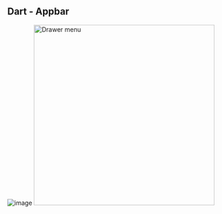 ## Dart - Appbar

![image](https://user-images.githubusercontent.com/117615219/201836600-7709b2c3-4cb8-471c-b412-a8118656c63e.png)
<img width="410" alt="Drawer menu" src="https://user-images.githubusercontent.com/117615219/201836649-f406bc59-04b6-470c-b274-f5d81bfbc0a6.png">
